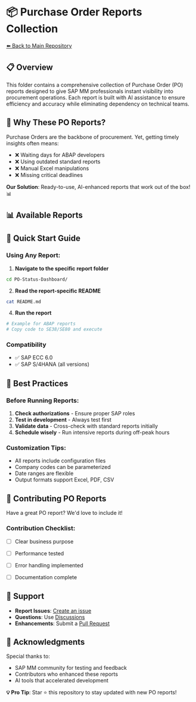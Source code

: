 # 📦 Purchase Order Reports Collection

[⬅️ Back to Main Repository](../)

## 📋 Overview

This folder contains a comprehensive collection of Purchase Order (PO) reports designed to give SAP MM professionals instant visibility into procurement operations. Each report is built with AI assistance to ensure efficiency and accuracy while eliminating dependency on technical teams.

## 🎯 Why These PO Reports?

Purchase Orders are the backbone of procurement. Yet, getting timely insights often means:
- ❌ Waiting days for ABAP developers
- ❌ Using outdated standard reports
- ❌ Manual Excel manipulations
- ❌ Missing critical deadlines

**Our Solution**: Ready-to-use, AI-enhanced reports that work out of the box! 📊

## 📊 Available Reports

## 🚀 Quick Start Guide

### Using Any Report:

1. **Navigate to the specific report folder**
```bash
cd PO-Status-Dashboard/
```

2. **Read the report-specific README**
```bash
cat README.md
```


4. **Run the report**
```bash
# Example for ABAP reports
# Copy code to SE38/SE80 and execute
```


### Compatibility
- ✅ SAP ECC 6.0
- ✅ SAP S/4HANA (all versions)


## 📝 Best Practices

### Before Running Reports:
1. **Check authorizations** - Ensure proper SAP roles
2. **Test in development** - Always test first
3. **Validate data** - Cross-check with standard reports initially
4. **Schedule wisely** - Run intensive reports during off-peak hours

### Customization Tips:
- All reports include configuration files
- Company codes can be parameterized
- Date ranges are flexible
- Output formats support Excel, PDF, CSV

## 🤝 Contributing PO Reports

Have a great PO report? We'd love to include it!

### Contribution Checklist:
- [ ] Clear business purpose
- [ ] Performance tested
- [ ] Error handling implemented
- [ ] Documentation complete


## 📧 Support

- **Report Issues**: [Create an issue](../../issues)
- **Questions**: Use [Discussions](../../discussions)
- **Enhancements**: Submit a [Pull Request](../../pulls)

## 🙏 Acknowledgments

Special thanks to:
- SAP MM community for testing and feedback
- Contributors who enhanced these reports
- AI tools that accelerated development


**💡 Pro Tip**: Star ⭐ this repository to stay updated with new PO reports!
